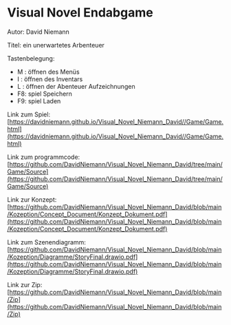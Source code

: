 # Visual Novel Endabgame 

Autor: David Niemann  

Titel: ein unerwartetes Arbenteuer  

Tastenbelegung:  
 * M : öffnen des Menüs
 * I : öffnen des Inventars 
 * L : öffnen der Abenteuer Aufzeichnungen
 * F8: spiel Speichern 
 * F9: spiel Laden  

Link zum Spiel: [https://davidniemann.github.io/Visual_Novel_Niemann_David//Game/Game.html](https://davidniemann.github.io/Visual_Novel_Niemann_David//Game/Game.html)


Link zum programmcode: [https://github.com/DavidNiemann/Visual_Novel_Niemann_David/tree/main/Game/Source](https://github.com/DavidNiemann/Visual_Novel_Niemann_David/tree/main/Game/Source)

Link zur Konzept: [https://github.com/DavidNiemann/Visual_Novel_Niemann_David/blob/main/Kozeption/Concept_Document/Konzept_Dokument.pdf](https://github.com/DavidNiemann/Visual_Novel_Niemann_David/blob/main/Kozeption/Concept_Document/Konzept_Dokument.pdf)

Link zum Szenendiagramm: [https://github.com/DavidNiemann/Visual_Novel_Niemann_David/blob/main/Kozeption/Diagramme/StoryFinal.drawio.pdf](https://github.com/DavidNiemann/Visual_Novel_Niemann_David/blob/main/Kozeption/Diagramme/StoryFinal.drawio.pdf)

Link zur Zip: [https://github.com/DavidNiemann/Visual_Novel_Niemann_David/blob/main/Zip](https://github.com/DavidNiemann/Visual_Novel_Niemann_David/blob/main/Zip)

